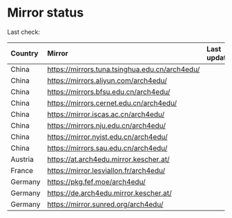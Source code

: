 <script src="./time.js"></script>
# Mirror status
Last check: <script type="text/javascript">localize(1711664212.063009);</script>

|Country|Mirror|Last update|
|:------|:-----|:----------|
|China|https://mirrors.tuna.tsinghua.edu.cn/arch4edu/|<script type="text/javascript">localize(1711650642);</script>|
|China|https://mirrors.aliyun.com/arch4edu/|<script type="text/javascript">localize(1711650642);</script>|
|China|https://mirrors.bfsu.edu.cn/arch4edu/|<script type="text/javascript">localize(1711650642);</script>|
|China|https://mirrors.cernet.edu.cn/arch4edu/|<script type="text/javascript">localize(1711650642);</script>|
|China|https://mirror.iscas.ac.cn/arch4edu/|<script type="text/javascript">localize(1711650642);</script>|
|China|https://mirrors.nju.edu.cn/arch4edu/|<script type="text/javascript">localize(1711564439);</script>|
|China|https://mirror.nyist.edu.cn/arch4edu/|<script type="text/javascript">localize(1711650642);</script>|
|China|https://mirrors.sau.edu.cn/arch4edu/|<script type="text/javascript">localize(1711650642);</script>|
|Austria|https://at.arch4edu.mirror.kescher.at/|<script type="text/javascript">localize(1711650642);</script>|
|France|https://mirror.lesviallon.fr/arch4edu/|<script type="text/javascript">localize(1711650642);</script>|
|Germany|https://pkg.fef.moe/arch4edu/|<script type="text/javascript">localize(1711650642);</script>|
|Germany|https://de.arch4edu.mirror.kescher.at/|<script type="text/javascript">localize(1711650642);</script>|
|Germany|https://mirror.sunred.org/arch4edu/|<script type="text/javascript">localize(1711650642);</script>|

<script src="./tablefilter/tablefilter.js"></script>
<script src="./table.js"></script>